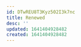 ```yaml
---
id: DTwREU8T3Kyz502I3k7nc
title: Renewed
desc: ''
updated: 1641404928482
created: 1641404928482
---
```



